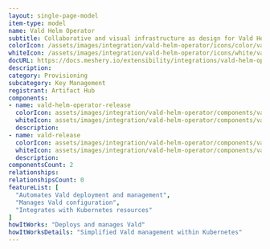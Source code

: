 ```yaml
---
layout: single-page-model
item-type: model
name: Vald Helm Operator
subtitle: Collaborative and visual infrastructure as design for Vald Helm Operator
colorIcon: /assets/images/integration/vald-helm-operator/icons/color/vald-helm-operator-color.svg
whiteIcon: /assets/images/integration/vald-helm-operator/icons/white/vald-helm-operator-white.svg
docURL: https://docs.meshery.io/extensibility/integrations/vald-helm-operator
description: 
category: Provisioning
subcategory: Key Management
registrant: Artifact Hub
components: 
- name: vald-helm-operator-release
  colorIcon: assets/images/integration/vald-helm-operator/components/vald-helm-operator-release/icons/color/vald-helm-operator-release-color.svg
  whiteIcon: assets/images/integration/vald-helm-operator/components/vald-helm-operator-release/icons/white/vald-helm-operator-release-white.svg
  description: 
- name: vald-release
  colorIcon: assets/images/integration/vald-helm-operator/components/vald-release/icons/color/vald-release-color.svg
  whiteIcon: assets/images/integration/vald-helm-operator/components/vald-release/icons/white/vald-release-white.svg
  description: 
componentsCount: 2
relationships: 
relationshipsCount: 0
featureList: [
  "Automates Vald deployment and management",
  "Manages Vald configuration",
  "Integrates with Kubernetes resources"
]
howItWorks: "Deploys and manages Vald"
howItWorksDetails: "Simplified Vald management within Kubernetes"
---
```

